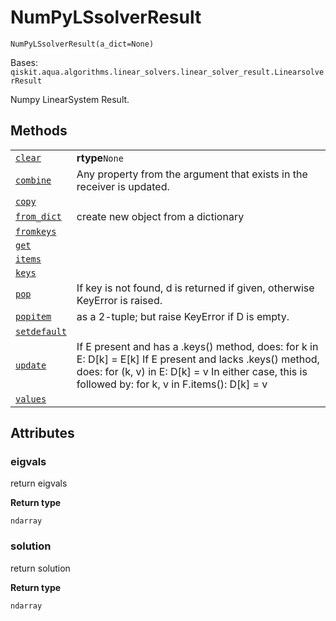 # NumPyLSsolverResult

<span id="undefined" />

`NumPyLSsolverResult(a_dict=None)`

Bases: `qiskit.aqua.algorithms.linear_solvers.linear_solver_result.LinearsolverResult`

Numpy LinearSystem Result.

## Methods

|                                                                                                                                                                                     |                                                                                                                                                                                                                      |
| ----------------------------------------------------------------------------------------------------------------------------------------------------------------------------------- | -------------------------------------------------------------------------------------------------------------------------------------------------------------------------------------------------------------------- |
| [`clear`](qiskit.aqua.algorithms.NumPyLSsolverResult.clear#qiskit.aqua.algorithms.NumPyLSsolverResult.clear "qiskit.aqua.algorithms.NumPyLSsolverResult.clear")                     | **rtype**`None`                                                                                                                                                                                                      |
| [`combine`](qiskit.aqua.algorithms.NumPyLSsolverResult.combine#qiskit.aqua.algorithms.NumPyLSsolverResult.combine "qiskit.aqua.algorithms.NumPyLSsolverResult.combine")             | Any property from the argument that exists in the receiver is updated.                                                                                                                                               |
| [`copy`](qiskit.aqua.algorithms.NumPyLSsolverResult.copy#qiskit.aqua.algorithms.NumPyLSsolverResult.copy "qiskit.aqua.algorithms.NumPyLSsolverResult.copy")                         |                                                                                                                                                                                                                      |
| [`from_dict`](qiskit.aqua.algorithms.NumPyLSsolverResult.from_dict#qiskit.aqua.algorithms.NumPyLSsolverResult.from_dict "qiskit.aqua.algorithms.NumPyLSsolverResult.from_dict")     | create new object from a dictionary                                                                                                                                                                                  |
| [`fromkeys`](qiskit.aqua.algorithms.NumPyLSsolverResult.fromkeys#qiskit.aqua.algorithms.NumPyLSsolverResult.fromkeys "qiskit.aqua.algorithms.NumPyLSsolverResult.fromkeys")         |                                                                                                                                                                                                                      |
| [`get`](qiskit.aqua.algorithms.NumPyLSsolverResult.get#qiskit.aqua.algorithms.NumPyLSsolverResult.get "qiskit.aqua.algorithms.NumPyLSsolverResult.get")                             |                                                                                                                                                                                                                      |
| [`items`](qiskit.aqua.algorithms.NumPyLSsolverResult.items#qiskit.aqua.algorithms.NumPyLSsolverResult.items "qiskit.aqua.algorithms.NumPyLSsolverResult.items")                     |                                                                                                                                                                                                                      |
| [`keys`](qiskit.aqua.algorithms.NumPyLSsolverResult.keys#qiskit.aqua.algorithms.NumPyLSsolverResult.keys "qiskit.aqua.algorithms.NumPyLSsolverResult.keys")                         |                                                                                                                                                                                                                      |
| [`pop`](qiskit.aqua.algorithms.NumPyLSsolverResult.pop#qiskit.aqua.algorithms.NumPyLSsolverResult.pop "qiskit.aqua.algorithms.NumPyLSsolverResult.pop")                             | If key is not found, d is returned if given, otherwise KeyError is raised.                                                                                                                                           |
| [`popitem`](qiskit.aqua.algorithms.NumPyLSsolverResult.popitem#qiskit.aqua.algorithms.NumPyLSsolverResult.popitem "qiskit.aqua.algorithms.NumPyLSsolverResult.popitem")             | as a 2-tuple; but raise KeyError if D is empty.                                                                                                                                                                      |
| [`setdefault`](qiskit.aqua.algorithms.NumPyLSsolverResult.setdefault#qiskit.aqua.algorithms.NumPyLSsolverResult.setdefault "qiskit.aqua.algorithms.NumPyLSsolverResult.setdefault") |                                                                                                                                                                                                                      |
| [`update`](qiskit.aqua.algorithms.NumPyLSsolverResult.update#qiskit.aqua.algorithms.NumPyLSsolverResult.update "qiskit.aqua.algorithms.NumPyLSsolverResult.update")                 | If E present and has a .keys() method, does: for k in E: D\[k] = E\[k] If E present and lacks .keys() method, does: for (k, v) in E: D\[k] = v In either case, this is followed by: for k, v in F.items(): D\[k] = v |
| [`values`](qiskit.aqua.algorithms.NumPyLSsolverResult.values#qiskit.aqua.algorithms.NumPyLSsolverResult.values "qiskit.aqua.algorithms.NumPyLSsolverResult.values")                 |                                                                                                                                                                                                                      |

## Attributes

<span id="undefined" />

### eigvals

return eigvals

**Return type**

`ndarray`

<span id="undefined" />

### solution

return solution

**Return type**

`ndarray`
